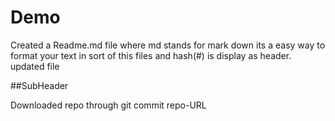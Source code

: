 # Demo 
Created a Readme.md file where md stands for mark down its a easy way to format your text in sort of this files and hash(#) is display as header.
updated file

##SubHeader

Downloaded repo through git commit repo-URL

